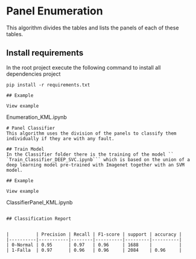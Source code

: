 
# Panel Enumeration
This algorithm divides the tables and lists the panels of each of these tables.

## Install requirements

In the root project execute the following command to install all dependencies project

```
pip install -r requirements.txt

## Example

View example 

```
Enumeration_KML.ipynb

```
# Panel Classifier
This algorithm uses the division of the panels to classify them individually if they are with any fault.

## Train Model 
In the Classifier folder there is the training of the model `` `Train_Classifier_DEEP_SVC.ipynb``` which is based on the union of a deep learning model pre-trained with Imagenet together with an SVM model.

## Example

View example

```
ClassifierPanel_KML.ipynb

```

## Classification Report


|          | Precision | Recall | F1-score | support | accuracy |
|----------|-----------|--------|----------|---------|----------|
| 0-Normal | 0.95      | 0.97   | 0.96     | 1688    |          |
| 1-Falla  | 0.97      | 0.96   | 0.96     | 2084    | 0.96     |

